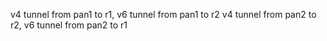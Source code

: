 v4 tunnel from pan1 to r1, v6 tunnel from pan1 to r2
v4 tunnel from pan2 to r2, v6 tunnel from pan2 to r1
